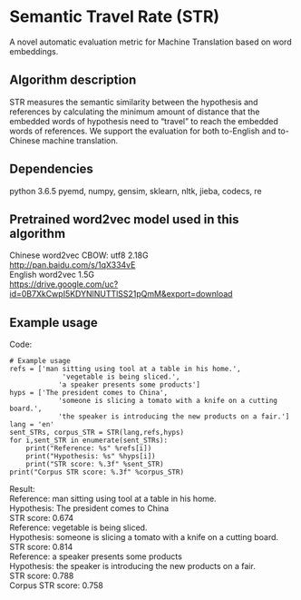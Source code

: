 # Semantic Travel Rate (STR)
A novel automatic evaluation metric for Machine Translation based on word embeddings. 

## Algorithm description
STR measures the semantic similarity between the hypothesis and references by calculating the minimum amount of distance that the embedded words of hypothesis need to “travel” to reach the embedded words of references. We support the evaluation for both to-English and to-Chinese machine translation.

## Dependencies
python 3.6.5
pyemd, numpy, gensim, sklearn, nltk, jieba, codecs, re

## Pretrained word2vec model used in this algorithm 
Chinese word2vec CBOW: utf8 2.18G     
http://pan.baidu.com/s/1qX334vE      
English word2vec 1.5G          
https://drive.google.com/uc?id=0B7XkCwpI5KDYNlNUTTlSS21pQmM&export=download

## Example usage
Code:

    # Example usage
    refs = ['man sitting using tool at a table in his home.',
                 'vegetable is being sliced.',
                'a speaker presents some products']
    hyps = ['The president comes to China',
                'someone is slicing a tomato with a knife on a cutting board.',
                'the speaker is introducing the new products on a fair.']
    lang = 'en'
    sent_STRs, corpus_STR = STR(lang,refs,hyps)
    for i,sent_STR in enumerate(sent_STRs):
        print("Reference: %s" %refs[i])
        print("Hypothesis: %s" %hyps[i])
        print("STR score: %.3f" %sent_STR)   
    print("Corpus STR score: %.3f" %corpus_STR)
 
Result:       
Reference: man sitting using tool at a table in his home.        
Hypothesis: The president comes to China       
STR score: 0.674      
Reference: vegetable is being sliced.       
Hypothesis: someone is slicing a tomato with a knife on a cutting board.      
STR score: 0.814      
Reference: a speaker presents some products       
Hypothesis: the speaker is introducing the new products on a fair.       
STR score: 0.788     
Corpus STR score: 0.758
 
    
